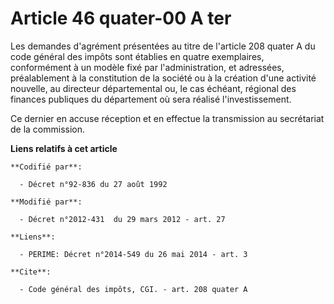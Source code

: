 # Article 46 quater-00 A ter

Les demandes d'agrément présentées au titre de l'article 208 quater A du code général des impôts sont établies en quatre
exemplaires, conformément à un modèle fixé par l'administration, et adressées, préalablement à la constitution de la société
ou à la création d'une activité nouvelle, au   directeur départemental ou, le cas échéant, régional des finances publiques du
département où sera réalisé l'investissement. 

Ce dernier en accuse réception et en effectue la transmission au secrétariat de la commission.

**Liens relatifs à cet article**

	**Codifié par**:

	  - Décret n°92-836 du 27 août 1992

	**Modifié par**:

	  - Décret n°2012-431  du 29 mars 2012 - art. 27

	**Liens**:

	  - PERIME: Décret n°2014-549 du 26 mai 2014 - art. 3

	**Cite**:

	  - Code général des impôts, CGI. - art. 208 quater A
